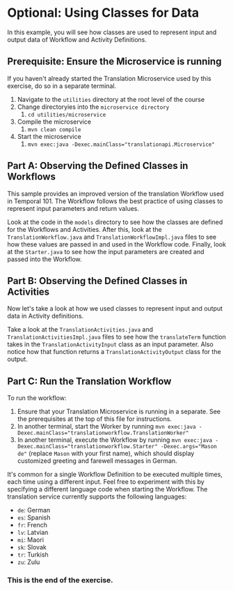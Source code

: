 # Optional: Using Classes for Data

In this example, you will see how classes are used to represent input and output
data of Workflow and Activity Definitions.

## Prerequisite: Ensure the Microservice is running

If you haven't already started the Translation Microservice used by this exercise,
do so in a separate terminal.

1. Navigate to the `utilities` directory at the root level of the course
2. Change directoryies into the `microservice directory`
   1. `cd utilities/microservice`
3. Compile the microservice
   1. `mvn clean compile`
4. Start the microservice
   1. `mvn exec:java -Dexec.mainClass="translationapi.Microservice"`

## Part A: Observing the Defined Classes in Workflows

This sample provides an improved version of the translation Workflow used in
Temporal 101. The Workflow follows the best practice of using classes to represent
input parameters and return values.

Look at the code in the `models` directory to see how the classes are defined for
the Workflows and Activities. After this, look at the `TranslationWorkflow.java`
and `TranslationWorkflowImpl.java` files to see how these values are passed in
and used in the Workflow code. Finally, look at the `Starter.java` to see how
the input parameters are created and passed into the Workflow.

## Part B: Observing the Defined Classes in Activities

Now let's take a look at how we used classes to represent input and output data
in Activity definitions.

Take a look at the `TranslationActivities.java` and `TranslationActivitiesImpl.java`
files to see how the `translateTerm` function takes in the `TranslationActivityInput`
class as an input parameter. Also notice how that function returns a
`TranslationActivityOutput` class for the output.

## Part C: Run the Translation Workflow

To run the workflow:

1. Ensure that your Translation Microservice is running in a separate. See the
   prerequisites at the top of this file for instructions.
2. In another terminal, start the Worker by running `mvn exec:java -Dexec.mainClass="translationworkflow.TranslationWorker"`
3. In another terminal, execute the Workflow by running `mvn exec:java -Dexec.mainClass="translationworkflow.Starter" -Dexec.args="Mason de"` (replace `Mason` with your first name), which should display customized greeting and farewell messages in German.

It's common for a single Workflow Definition to be executed multiple times, each time using a different input. Feel free to experiment with this by specifying a different language code when starting the Workflow. The translation service currently supports the following languages:

- `de`: German
- `es`: Spanish
- `fr`: French
- `lv`: Latvian
- `mi`: Maori
- `sk`: Slovak
- `tr`: Turkish
- `zu`: Zulu

### This is the end of the exercise.

